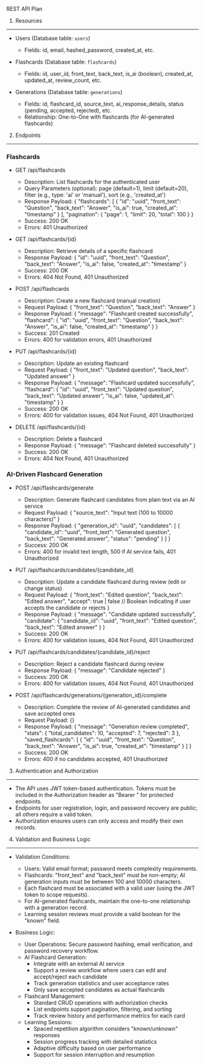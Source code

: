 REST API Plan

1. Resources
-------------------
- Users (Database table: `users`)
  - Fields: id, email, hashed_password, created_at, etc.

- Flashcards (Database table: `flashcards`)
  - Fields: id, user_id, front_text, back_text, is_ai (boolean), created_at, updated_at, review_count, etc.

- Generations (Database table: `generations`)
  - Fields: id, flashcard_id, source_text, ai_response_details, status (pending, accepted, rejected), etc.
  - Relationship: One-to-One with flashcards (for AI-generated flashcards)


2. Endpoints
-------------------

### Flashcards

- GET /api/flashcards
  - Description: List flashcards for the authenticated user
  - Query Parameters (optional):
      page (default=1), limit (default=20), filter (e.g., type: 'ai' or 'manual'), sort (e.g., 'created_at')
  - Response Payload:
    {
      "flashcards": [
         {
           "id": "uuid",
           "front_text": "Question",
           "back_text": "Answer",
           "is_ai": true,
           "created_at": "timestamp"
         }
      ],
      "pagination": { "page": 1, "limit": 20, "total": 100 }
    }
  - Success: 200 OK
  - Errors: 401 Unauthorized

- GET /api/flashcards/{id}
  - Description: Retrieve details of a specific flashcard
  - Response Payload:
    {
      "id": "uuid",
      "front_text": "Question",
      "back_text": "Answer",
      "is_ai": false,
      "created_at": "timestamp"
    }
  - Success: 200 OK
  - Errors: 404 Not Found, 401 Unauthorized

- POST /api/flashcards
  - Description: Create a new flashcard (manual creation)
  - Request Payload:
    {
      "front_text": "Question",
      "back_text": "Answer"
    }
  - Response Payload:
    {
      "message": "Flashcard created successfully",
      "flashcard": {
         "id": "uuid",
         "front_text": "Question",
         "back_text": "Answer",
         "is_ai": false,
         "created_at": "timestamp"
      }
    }
  - Success: 201 Created
  - Errors: 400 for validation errors, 401 Unauthorized

- PUT /api/flashcards/{id}
  - Description: Update an existing flashcard
  - Request Payload:
    {
      "front_text": "Updated question",
      "back_text": "Updated answer"
    }
  - Response Payload:
    {
      "message": "Flashcard updated successfully",
      "flashcard": {
         "id": "uuid",
         "front_text": "Updated question",
         "back_text": "Updated answer",
         "is_ai": false,
         "updated_at": "timestamp"
      }
    }
  - Success: 200 OK
  - Errors: 400 for validation issues, 404 Not Found, 401 Unauthorized

- DELETE /api/flashcards/{id}
  - Description: Delete a flashcard
  - Response Payload:
    { "message": "Flashcard deleted successfully" }
  - Success: 200 OK
  - Errors: 404 Not Found, 401 Unauthorized

### AI-Driven Flashcard Generation

- POST /api/flashcards/generate
  - Description: Generate flashcard candidates from plain text via an AI service
  - Request Payload:
    {
      "source_text": "Input text (100 to 10000 characters)"
    }
  - Response Payload:
    {
      "generation_id": "uuid",
      "candidates": [
         { 
           "candidate_id": "uuid",
           "front_text": "Generated question", 
           "back_text": "Generated answer",
           "status": "pending"
         }
      ]
    }
  - Success: 200 OK
  - Errors: 400 for invalid text length, 500 if AI service fails, 401 Unauthorized

- PUT /api/flashcards/candidates/{candidate_id}
  - Description: Update a candidate flashcard during review (edit or change status)
  - Request Payload:
    {
      "front_text": "Edited question",
      "back_text": "Edited answer",
      "accept": true | false // Boolean indicating if user accepts the candidate or rejects
    }
  - Response Payload:
    {
      "message": "Candidate updated successfully",
      "candidate": {
        "candidate_id": "uuid",
        "front_text": "Edited question",
        "back_text": "Edited answer"
      }
    }
  - Success: 200 OK
  - Errors: 400 for validation issues, 404 Not Found, 401 Unauthorized

- PUT /api/flashcards/candidates/{candidate_id}/reject
  - Description: Reject a candidate flashcard during review
  - Response Payload:
    {
      "message": "Candidate rejected"
    }
  - Success: 200 OK
  - Errors: 400 for validation issues, 404 Not Found, 401 Unauthorized

- POST /api/flashcards/generations/{generation_id}/complete
  - Description: Complete the review of AI-generated candidates and save accepted ones
  - Request Payload: {}
  - Response Payload:
    {
      "message": "Generation review completed",
      "stats": {
        "total_candidates": 10,
        "accepted": 7,
        "rejected": 3
      },
      "saved_flashcards": [
        {
          "id": "uuid",
          "front_text": "Question",
          "back_text": "Answer",
          "is_ai": true,
          "created_at": "timestamp"
        }
      ]
    }
  - Success: 200 OK
  - Errors: 400 if no candidates accepted, 401 Unauthorized


3. Authentication and Authorization
-------------------
- The API uses JWT token-based authentication. Tokens must be included in the Authorization header as "Bearer <token>" for protected endpoints.
- Endpoints for user registration, login, and password recovery are public; all others require a valid token.
- Authorization ensures users can only access and modify their own records.

4. Validation and Business Logic
-------------------
- Validation Conditions:
  - Users: Valid email format; password meets complexity requirements.
  - Flashcards: "front_text" and "back_text" must be non-empty; AI generation inputs must be between 100 and 10000 characters.
  - Each flashcard must be associated with a valid user (using the JWT token to scope requests).
  - For AI-generated flashcards, maintain the one-to-one relationship with a generation record.
  - Learning session reviews must provide a valid boolean for the "known" field.

- Business Logic:
  - User Operations: Secure password hashing, email verification, and password recovery workflow.
  - AI Flashcard Generation: 
    * Integrate with an external AI service
    * Support a review workflow where users can edit and accept/reject each candidate
    * Track generation statistics and user acceptance rates
    * Only save accepted candidates as actual flashcards
  - Flashcard Management: 
    * Standard CRUD operations with authorization checks
    * List endpoints support pagination, filtering, and sorting
    * Track review history and performance metrics for each card
  - Learning Sessions: 
    * Spaced repetition algorithm considers "known/unknown" responses
    * Session progress tracking with detailed statistics
    * Adaptive difficulty based on user performance
    * Support for session interruption and resumption
